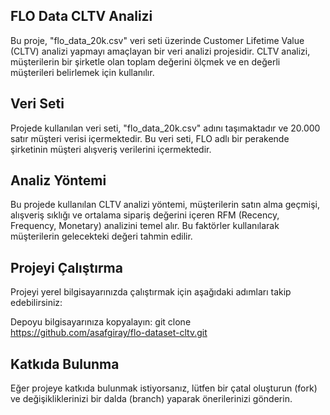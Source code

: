 ## FLO Data CLTV Analizi
Bu proje, "flo_data_20k.csv" veri seti üzerinde Customer Lifetime Value (CLTV) analizi yapmayı amaçlayan bir veri analizi projesidir. CLTV analizi, müşterilerin bir şirketle olan toplam değerini ölçmek ve en değerli müşterileri belirlemek için kullanılır.

## Veri Seti
Projede kullanılan veri seti, "flo_data_20k.csv" adını taşımaktadır ve 20.000 satır müşteri verisi içermektedir. Bu veri seti, FLO adlı bir perakende şirketinin müşteri alışveriş verilerini içermektedir.

## Analiz Yöntemi
Bu projede kullanılan CLTV analizi yöntemi, müşterilerin satın alma geçmişi, alışveriş sıklığı ve ortalama sipariş değerini içeren RFM (Recency, Frequency, Monetary) analizini temel alır. Bu faktörler kullanılarak müşterilerin gelecekteki değeri tahmin edilir.

## Projeyi Çalıştırma
Projeyi yerel bilgisayarınızda çalıştırmak için aşağıdaki adımları takip edebilirsiniz:

Depoyu bilgisayarınıza kopyalayın: git clone https://github.com/asafgiray/flo-dataset-cltv.git

## Katkıda Bulunma
Eğer projeye katkıda bulunmak istiyorsanız, lütfen bir çatal oluşturun (fork) ve değişikliklerinizi bir dalda (branch) yaparak önerilerinizi gönderin.

